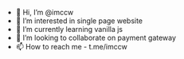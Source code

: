 - 👋 Hi, I’m @imccw
- 👀 I’m interested in single page website
- 🌱 I’m currently learning vanilla js
- 💞️ I’m looking to collaborate on payment gateway
- 📫 How to reach me - t.me/imccw

<!---
imccw/imccw is a ✨ special ✨ repository because its `README.md` (this file) appears on your GitHub profile.
You can click the Preview link to take a look at your changes.
--->
